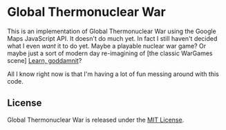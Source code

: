Global Thermonuclear War
========================

This is an implementation of Global Thermonuclear War using the Google Maps
JavaScript API. It doesn't do much yet. In fact I still haven't decided what I
even *want* it to do yet. Maybe a playable nuclear war game? Or maybe just a
sort of modern day re-imagining of
[the classic WarGames scene] [Learn, goddamnit]?

All I know right now is that I'm having a lot of fun messing around with this
code.

License
-------

Global Thermonuclear War is released under the [MIT License].

[Learn, goddamnit]: http://www.youtube.com/watch?v=NHWjlCaIrQo
[MIT License]: http://www.opensource.org/licenses/MIT
